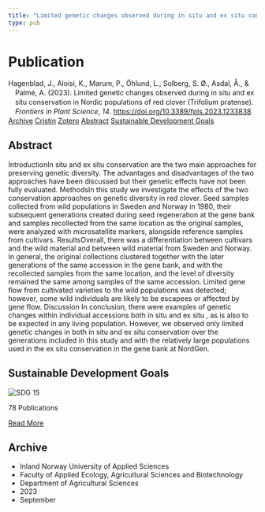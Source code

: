 ```yaml
---
title: "Limited genetic changes observed during in situ and ex situ conservation in Nordic populations of red clover (Trifolium pratense)"
type: pub
---
```

<h1>Publication</h1>
<article id="csl-bib-container-HR986WE9" class="csl-bib-container">
  <div class="csl-bib-body" style="line-height: 1.35; padding-left: 1em; text-indent:-1em;">
  <div class="csl-entry">Hagenblad, J., Aloisi, K., Marum, P., &#xD6;hlund, L., Solberg, S. &#xD8;., Asdal, &#xC5;., &amp; Palm&#xE9;, A. (2023). Limited genetic changes observed during in situ and ex situ conservation in Nordic populations of red clover (Trifolium pratense). <i>Frontiers in Plant Science</i>, <i>14</i>. <a href="https://doi.org/10.3389/fpls.2023.1233838">https://doi.org/10.3389/fpls.2023.1233838</a></div>
</div>
  <div class="csl-bib-buttons">
    <a href="#taxonomy-article-HR986WE9" class="csl-bib-button">Archive</a>
    <a href="https://app.cristin.no/results/show.jsf?id=2174219" alt="Cristin URL" class="csl-bib-button">Cristin</a>
    <a href="http://zotero.org/groups/5022929/items/HR986WE9" alt="Zotero URL" class="csl-bib-button">Zotero</a>
    <a href="#abstract-article-HR986WE9" class="csl-bib-button">Abstract</a>
    <a href="#sdg-article-HR986WE9" class="csl-bib-button">Sustainable Development Goals</a>
  </div>
  <div id="csl-bib-meta-container-HR986WE9"></div>
</article>
<div id="csl-bib-meta-HR986WE9" class="csl-bib-meta">
  <article id="abstract-article-HR986WE9" class="abstract-article">
    <h1>Abstract</h1>
    IntroductionIn situ and ex situ conservation are the two main approaches for preserving genetic diversity. The advantages and disadvantages of the two approaches have been discussed but their genetic effects have not been fully evaluated. MethodsIn this study we investigate the effects of the two conservation approaches on genetic diversity in red clover. Seed samples collected from wild populations in Sweden and Norway in 1980, their subsequent generations created during seed regeneration at the gene bank and samples recollected from the same location as the original samples, were analyzed with microsatellite markers, alongside reference samples from cultivars. ResultsOverall, there was a differentiation between cultivars and the wild material and between wild material from Sweden and Norway. In general, the original collections clustered together with the later generations of the same accession in the gene bank, and with the recollected samples from the same location, and the level of diversity remained the same among samples of the same accession. Limited gene flow from cultivated varieties to the wild populations was detected; however, some wild individuals are likely to be escapees or affected by gene flow. Discussion In conclusion, there were examples of genetic changes within individual accessions both in situ and ex situ , as is also to be expected in any living population. However, we observed only limited genetic changes in both in situ and ex situ conservation over the generations included in this study and with the relatively large populations used in the ex situ conservation in the gene bank at NordGen.
  </article>
  <article id="sdg-article-HR986WE9" class="sdg-article">
    <h1>Sustainable Development Goals</h1>
    <div class="sdg-container"><div id="sdg15" class="sdg">
<img src="{{< params subfolder >}}images/sdg/sdg15_en.png" class="image" alt="SDG 15">
<div class="sdg-overlay">
<p class="sdg-publication-count"><span>78</span> Publications</p>
<p><a href="https://sdgs.un.org/goals/goal15" class="sdg-read-more">Read More</a></p>
</div>
</div></div>
  </article>
  <article id="taxonomy-article-HR986WE9" class="taxonomy-article">
    <h1>Archive</h1>
    <ul>
      <li>Inland Norway University of Applied Sciences</li>
      <li>Faculty of Applied Ecology, Agricultural Sciences and Biotechnology</li>
      <li>Department of Agricultural Sciences</li>
      <li>2023</li>
      <li>September</li>
    </ul>
  </article>
</div>
